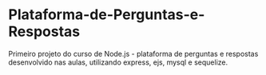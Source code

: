 # Plataforma-de-Perguntas-e-Respostas
Primeiro projeto do curso de Node.js - plataforma de perguntas e respostas desenvolvido nas aulas, utilizando express, ejs, mysql e sequelize.
